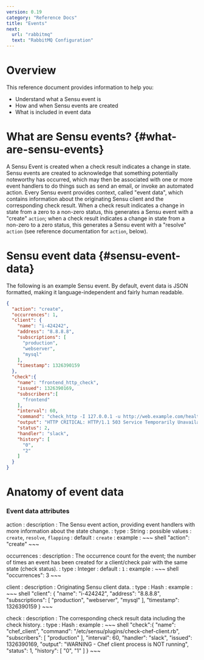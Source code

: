 ```yaml
---
version: 0.19
category: "Reference Docs"
title: "Events"
next:
  url: "rabbitmq"
  text: "RabbitMQ Configuration"
---
```


# Overview

This reference document provides information to help you:

- Understand what a Sensu event is
- How and when Sensu events are created
- What is included in event data

# What are Sensu events? {#what-are-sensu-events}

A Sensu Event is created when a check result indicates a change in state. Sensu events are created to acknowledge that something potentially noteworthy has occurred, which may then be associated with one or more event handlers to do things such as send an email, or invoke an automated action. Every Sensu event provides context, called "event data", which contains information about the originating Sensu client and the corresponding check result. When a check result indicates a change in state from a zero to a non-zero status, this generates a Sensu event with a "create" `action`; when a check result indicates a change in state from a non-zero to a zero status, this generates a Sensu event with a "resolve" `action` (see reference documentation for `action`, below).

# Sensu event data {#sensu-event-data}

The following is an example Sensu event. By default, event data is JSON formatted, making it language-independent and fairly human readable.

~~~ json
{
  "action": "create",
  "occurrences": 1,
  "client": {
    "name": "i-424242",
    "address": "8.8.8.8",
    "subscriptions": [
      "production",
      "webserver",
      "mysql"
    ],
    "timestamp": 1326390159
  },
  "check":{
    "name": "frontend_http_check",
    "issued": 1326390169,
    "subscribers":[
      "frontend"
    ],
    "interval": 60,
    "command": "check_http -I 127.0.0.1 -u http://web.example.com/healthcheck.html -R 'pageok'",
    "output": "HTTP CRITICAL: HTTP/1.1 503 Service Temporarily Unavailable",
    "status": 2,
    "handler": "slack",
    "history": [
      "0",
      "2"
    ]
  }
}
~~~

# Anatomy of event data

### Event data attributes

action
: description
  : The Sensu event action, providing event handlers with more information about the state change.
: type
  : String
: possible values
  : `create`, `resolve`, `flapping`
: default
  : `create`
: example
  : ~~~ shell
    "action": "create"
    ~~~

occurrences
: description
  : The occurrence count for the event; the number of times an event has been created for a client/check pair with the same state (check status).
: type
  : Integer
: default
  : `1`
: example
  : ~~~ shell
    "occurrences": 3
    ~~~

client
: description
  : Originating Sensu client data.
: type
  : Hash
: example
  : ~~~ shell
    "client": {
      "name": "i-424242",
      "address": "8.8.8.8",
      "subscriptions": [
        "production",
        "webserver",
        "mysql"
      ],
      "timestamp": 1326390159
    }
    ~~~

check
: description
  : The corresponding check result data including the check history.
: type
  : Hash
: example
  : ~~~ shell
    "check":{
      "name": "chef_client",
      "command": "/etc/sensu/plugins/check-chef-client.rb",
      "subscribers": [
        "production"
      ],
      "interval": 60,
      "handler": "slack",
      "issued": 1326390169,
      "output": "WARNING - Chef client process is NOT running",
      "status": 1,
      "history": [
        "0",
        "1"
      ]
    }
    ~~~
